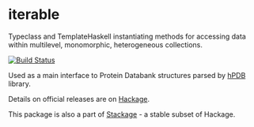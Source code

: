 iterable
========
Typeclass and TemplateHaskell instantiating methods for accessing data within multilevel,
monomorphic, heterogeneous collections.

[![Build Status](https://api.travis-ci.org/mgajda/iterable.png?branch=master)](https://travis-ci.org/mgajda/iterable)

Used as a main interface to Protein Databank structures parsed by [hPDB](http://hackage.haskell.org/package/hPDB) library.

Details on official releases are on [Hackage](http://hackage.haskell.org/package/iterable).

This package is also a part of [Stackage](http://daniel-diaz.github.io/stackagelist/) - a stable subset of Hackage.
